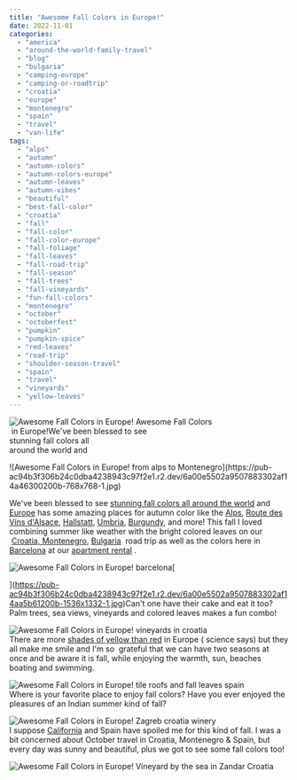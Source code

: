 ```yaml
---
title: "Awesome Fall Colors in Europe!"
date: 2022-11-01
categories: 
  - "america"
  - "around-the-world-family-travel"
  - "blog"
  - "bulgaria"
  - "camping-europe"
  - "camping-or-roadtrip"
  - "croatia"
  - "europe"
  - "montenegro"
  - "spain"
  - "travel"
  - "van-life"
tags: 
  - "alps"
  - "autumn"
  - "autumn-colors"
  - "autumn-colors-europe"
  - "autumn-leaves"
  - "autumn-vibes"
  - "beautiful"
  - "best-fall-color"
  - "croatia"
  - "fall"
  - "fall-color"
  - "fall-color-europe"
  - "fall-foliage"
  - "fall-leaves"
  - "fall-road-trip"
  - "fall-season"
  - "fall-trees"
  - "fall-vineyards"
  - "fun-fall-colors"
  - "montenegro"
  - "october"
  - "octoberfest"
  - "pumpkin"
  - "pumpkin-spice"
  - "red-leaves"
  - "road-trip"
  - "shoulder-season-travel"
  - "spain"
  - "travel"
  - "vineyards"
  - "yellow-leaves"
---
```


 ![Awesome Fall Colors in Europe!](https://pub-ac94b3f306b24c0dba4238943c97f2e1.r2.dev/6a00e5502a9507883302af14a7e3de200b.jpg) [](https://pub-ac94b3f306b24c0dba4238943c97f2e1.r2.dev/6a00e5502a9507883302af1c8e1adc200d-150x150-1.jpg)[](https://pub-ac94b3f306b24c0dba4238943c97f2e1.r2.dev/6a00e5502a9507883302af1488dc81200c-1024x1024-1.jpg)[](https://pub-ac94b3f306b24c0dba4238943c97f2e1.r2.dev/6a00e5502a9507883302af1c8e1adc200d-150x150-1.jpg)Awesome Fall Colors  
 in Europe!We've been blessed to see  
stunning fall colors all  
around the world and  

<!--more--> ![Awesome Fall Colors in Europe! from alps to Montenegro](https://pub-ac94b3f306b24c0dba4238943c97f2e1.r2.dev/6a00e5502a9507883302af14a46300200b-768x768-1.jpg)  
  
We've been blessed to see [stunning fall colors all around the world](http://soultravelers3new.local/2014/10/stunning-fall-colors-around-the-world.html) and [Europe](http://soultravelers3new.local/2022/07/cheapest-way-to-travel-europe-budget-travel-must-read.html) has some amazing places for autumn color like the [Alps](http://soultravelers3new.local/2007/10/autumn-in-the-a.html), [Route des Vins d'Alsace](http://soultravelers3new.local/2009/01/route-des-vins-dalsace-france-at-grape-harvest.html#more), [Hallstatt](http://soultravelers3new.local/2007/10/heavenly-hallst.html), [Umbria](http://soultravelers3new.local/2008/03/ahhhumbria.html), [Burgundy](http://soultravelers3new.local/2006/10/the-heart-of-bu.html), and more! This fall I loved combining summer like weather with the bright colored leaves on our  [Croatia, Montenegro](http://soultravelers3new.local/2022/10/road-trip-croatia-montenegro.html#more), [Bulgaria](http://soultravelers3new.local/2022/08/-europes-cheapest-digital-nomad-haven-bansko.html#more)  road trip as well as the colors here in [Barcelona](http://soultravelers3new.local/2022/04/21-of-the-best-things-to-do-in-barcelona-in-2022.html) at our [apartment rental](http://soultravelers3new.local/2022/05/cheap-furnished-rentals-in-barcelona-beach-resort.html "barcelona cheap apartment long stay") .     
  
[](https://pub-ac94b3f306b24c0dba4238943c97f2e1.r2.dev/6a00e5502a9507883302af14aa5b61200b-1536x1332-1.jpg)[](https://pub-ac94b3f306b24c0dba4238943c97f2e1.r2.dev/6a00e5502a9507883302af14aa5b61200b-1536x1332-1.jpg)![Awesome Fall Colors in Europe! barcelona ](https://pub-ac94b3f306b24c0dba4238943c97f2e1.r2.dev/6a00e5502a9507883302af1c8e199c200d-1536x1152-1.jpg)[  
  
](https://pub-ac94b3f306b24c0dba4238943c97f2e1.r2.dev/6a00e5502a9507883302af14aa5b61200b-1536x1332-1.jpg)Can't one have their cake and eat it too? Palm trees, sea views, vineyards and colored leaves makes a fun combo!   
  
[](https://pub-ac94b3f306b24c0dba4238943c97f2e1.r2.dev/6a00e5502a9507883302af14aa5b61200b-1536x1332-1.jpg)![Awesome Fall Colors in Europe! vineyards in croatia ](https://pub-ac94b3f306b24c0dba4238943c97f2e1.r2.dev/6a00e5502a9507883302af1482db47200c-768x405-1.jpg)  
There are more [shades of yellow than red](https://www.livescience.com/5749-fall-colors-europe.html) in Europe ( science says) but they all make me smile and I'm so  grateful that we can have two seasons at once and be aware it is fall, while enjoying the warmth, sun, beaches boating and swimming.   
  
![Awesome Fall Colors in Europe! tile roofs and fall leaves spain ](https://pub-ac94b3f306b24c0dba4238943c97f2e1.r2.dev/6a00e5502a9507883302af14a46979200b-300x207-1.jpg)  
Where is your favorite place to enjoy fall colors? Have you ever enjoyed the pleasures of an Indian summer kind of fall?   
  
![Awesome Fall Colors in Europe! Zagreb croatia winery](https://pub-ac94b3f306b24c0dba4238943c97f2e1.r2.dev/6a00e5502a9507883302af1c8e1adc200d-150x150-1.jpg)  
I suppose [California](http://soultravelers3new.local/2011/10/enchanting-halloween-california-style-1.html) and Spain have spoiled me for this kind of fall. I was a bit concerned about October travel in Croatia, Montenegro & Spain, but every day was sunny and beautiful, plus we got to see some fall colors too!  
  
![Awesome Fall Colors in Europe! Vineyard by the sea in Zandar Croatia ](https://pub-ac94b3f306b24c0dba4238943c97f2e1.r2.dev/6a00e5502a9507883302af1c8e1af0200d-2048x1365-1.jpg)
